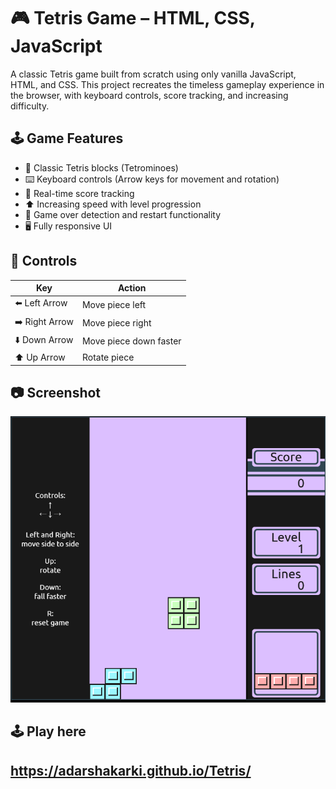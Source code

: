# 🎮 Tetris Game – HTML, CSS, JavaScript
A classic Tetris game built from scratch using only vanilla JavaScript, HTML, and CSS. This project recreates the timeless gameplay experience in the browser, with keyboard controls, score tracking, and increasing difficulty.

## 🕹️ Game Features
* 🔲 Classic Tetris blocks (Tetrominoes)
* ⌨️ Keyboard controls (Arrow keys for movement and rotation)
* 💯 Real-time score tracking
* ⬆️ Increasing speed with level progression
* 🔁 Game over detection and restart functionality
* 🖥️ Fully responsive UI

## 🎯 Controls
| Key	| Action|
|-------|--------|
| ⬅️ Left Arrow | Move piece left |
| ➡️ Right Arrow |	Move piece right |
| ⬇️ Down Arrow	| Move piece down faster |
| ⬆️ Up Arrow | Rotate piece |

## 📷 Screenshot
![Screenshot](screenshot.png)

## 🕹️ Play here
## https://adarshakarki.github.io/Tetris/
